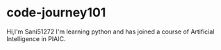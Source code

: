 # code-journey101
Hi,I'm Sani51272
I'm learning python and has joined a course of Artificial Intelligence in PIAIC.
